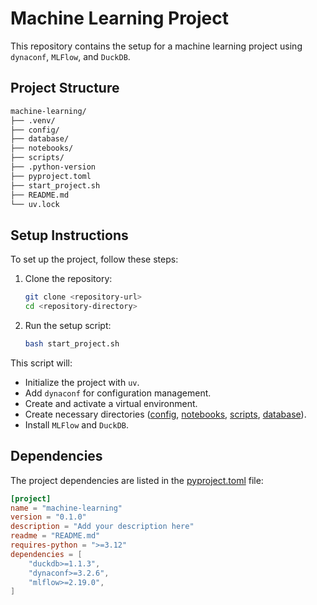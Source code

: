 # Machine Learning Project

This repository contains the setup for a machine learning project using `dynaconf`, `MLFlow`, and `DuckDB`.

## Project Structure
```bash
machine-learning/ 
├── .venv/ 
├── config/ 
├── database/ 
├── notebooks/ 
├── scripts/ 
├── .python-version
├── pyproject.toml 
├── start_project.sh
├── README.md 
└── uv.lock
```
## Setup Instructions

To set up the project, follow these steps:

1. Clone the repository:
    ```sh
    git clone <repository-url>
    cd <repository-directory>
    ```

2. Run the setup script:
    ```sh
    bash start_project.sh
    ```

This script will:
- Initialize the project with `uv`.
- Add `dynaconf` for configuration management.
- Create and activate a virtual environment.
- Create necessary directories ([config](http://_vscodecontentref_/6), [notebooks](http://_vscodecontentref_/7), [scripts](http://_vscodecontentref_/8), [database](http://_vscodecontentref_/9)).
- Install `MLFlow` and `DuckDB`.

## Dependencies

The project dependencies are listed in the [pyproject.toml](http://_vscodecontentref_/10) file:
```toml
[project]
name = "machine-learning"
version = "0.1.0"
description = "Add your description here"
readme = "README.md"
requires-python = ">=3.12"
dependencies = [
    "duckdb>=1.1.3",
    "dynaconf>=3.2.6",
    "mlflow>=2.19.0",
]